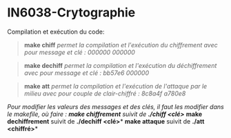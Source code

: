 # IN6038-Crytographie

Compilation et exécution du code:

  > **make chiff** 
   *permet la compilation et l'exécution du chiffrement avec pour message et clé : 000000 000000*
  
  >**make dechiff**
  *permet la compilation et l'exécution du déchiffrement avec pour message et clé : bb57e6 000000*
  
  >**make att**
  *permet la compilation et l'exécution de l'attaque par le milieu avec pour couple de clair-chiffré : 8c8a4f a780e8*
 
 *Pour modifier les valeurs des messages et des clés, il faut les modifier dans le makefile, où faire :
  **make chiffrement** suivit de **./chiff <message> <clé>***
  **make dechiffrement** suivit de **./dechiff <message> <clé>***
  **make attaque** suivit de **./att <clair> <chiffré>***


